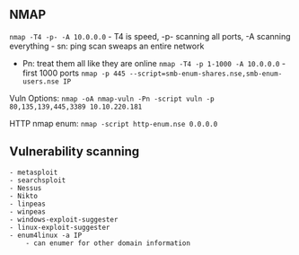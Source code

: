 ## NMAP
`nmap -T4 -p- -A 10.0.0.0`
		- T4 is speed, -p- scanning all ports, -A scanning everything
    - sn: ping scan sweaps an entire network
- Pn: treat them all like they are online
`nmap -T4 -p 1-1000 -A 10.0.0.0`
		- first 1000 ports
`nmap -p 445 --script=smb-enum-shares.nse,smb-enum-users.nse IP`

Vuln Options:
`nmap -oA nmap-vuln -Pn -script vuln -p 80,135,139,445,3389 10.10.220.181`


HTTP nmap enum:
`nmap -script http-enum.nse 0.0.0.0`

## Vulnerability scanning
	- metasploit
	- searchsploit
	- Nessus
	- Nikto
	- linpeas
	- winpeas
	- windows-exploit-suggester
	- linux-exploit-suggester
	- enum4linux -a IP 
		- can enumer for other domain information
